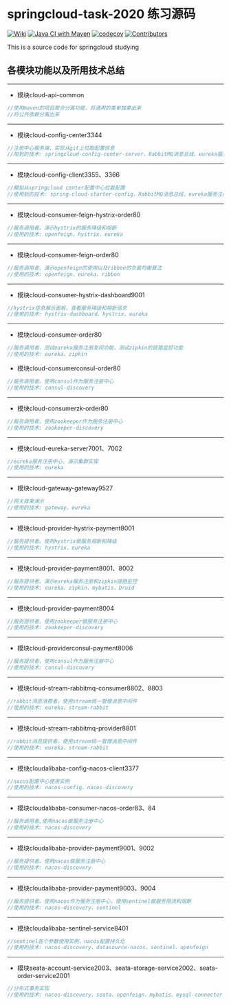 # springcloud-task-2020 练习源码
[![Wiki](https://badgen.net/badge/icon/wiki?icon=wiki&label)](https://github.com/TomShiDi/springcloud-task-2020/wiki)
[![Java CI with Maven](https://github.com/TomShiDi/springcloud-task-2020/actions/workflows/maven.yml/badge.svg?branch=master)](https://github.com/TomShiDi/springcloud-task-2020/actions/workflows/maven.yml)
[![codecov](https://codecov.io/gh/TomShiDi/springcloud-task-2020/branch/master/graph/badge.svg?token=B7JPXI8L4O)](https://codecov.io/gh/TomShiDi/springcloud-task-2020)
[![Contributors](https://img.shields.io/github/contributors/TomShiDi/springcloud-task-2020)](https://github.com/TomShiDi/springcloud-task-2020/graphs/contributors)


This is a source code for springcloud studying

## 各模块功能以及所用技术总结

***********
+ 模块cloud-api-common
```java
//使用maven的项目聚合分离功能，将通用的类单独拿出来
//将公共依赖分离出来
```
******************
+ 模块cloud-config-center3344
```java
//注册中心服务端，实现从git上拉取配置信息
//用到的技术: springcloud-config-center-server、RabbitMQ消息总线、eureka服务注册发现中心
```
**************
+ 模块cloud-config-client3355、3366
```java
//模拟从springcloud center配置中心拉取配置
//使用到的技术: spring-cloud-starter-config、RabbitMQ消息总线、eureka服务注册发现中心
```
******************
+ 模块cloud-consumer-feign-hystrix-order80
```java
//服务调用者，演示hystrix的服务降级和熔断
//使用的技术: openfeign、hystrix、eureka
```
**************
+ 模块cloud-consumer-feign-order80
```java
//服务调用者，演示openfeign的使用以及ribbon的负载均衡算法
//使用的技术: openfeign、eureka、ribbon
```
***************
+ 模块cloud-consumer-hystrix-dashboard9001
```java
//hystrix信息展示面板，查看服务降级和熔断信息
//使用的技术: hystrix-dashboard、hystrix、eureka
```
**********
+ 模块cloud-consumer-order80
```java
//服务调用者，测试eureka服务注册发现功能，测试zipkin的链路监控功能
//使用的技术: eureka、zipkin
```
+ 模块cloud-consumerconsul-order80
```java
//服务调用者，使用consul作为服务注册中心
//使用的技术: consul-discovery
```
***************
+ 模块cloud-consumerzk-order80
```java
//服务调用者，使用zookeeper作为服务注册中心
//使用的技术: zookeeper-discovery
```
**************
+ 模块cloud-eureka-server7001、7002
```java
//eureka服务注册中心，演示集群实现
//使用的技术: eureka
```
***************
+ 模块cloud-gateway-gateway9527
```java
//网关效果演示
//使用的技术: gateway、eureka
```
***************
+ 模块cloud-provider-hystrix-payment8001
```java
//服务提供者。使用hystrix做服务熔断和降级
//使用的技术: hystrix、eureka
```
*****************
+ 模块cloud-provider-payment8001、8002
```java
//服务提供者，演示eureka服务注册和zipkin链路监控
//使用的技术: eureka、zipkin、mybatis、Druid
```
******************
+ 模块cloud-provider-payment8004
```java
//服务提供者，使用zookeeper做服务注册中心
//使用的技术: zookeeper-discovery
```
***************
+ 模块cloud-providerconsul-payment8006
```java
//服务提供者，使用consul作为服务注册中心
//使用的技术: consul-discovery
```
***************
+ 模块cloud-stream-rabbitmq-consumer8802、8803
```java
//rabbit消息消费者，使用stream统一管理消息中间件
//使用的技术: eureka、stream-rabbit
```
***********
+ 模块cloud-stream-rabbitmq-provider8801
```java
//rabbit消息提供者，使用stream统一管理消息中间件
//使用的技术: eureka、stream-rabbit
```
***************
+ 模块cloudalibaba-config-nacos-client3377
```java
//nacos配置中心使用实例
//使用的技术: nacos-config、nacos-discovery
```
**************
+ 模块cloudalibaba-consumer-nacos-order83、84
```java
//服务调用者,使用nacos做服务注册中心
//使用的技术: nacos-discovery
```
**************
+ 模块cloudalibaba-provider-payment9001、9002
```java
//服务提供者，使用nacos做服务注册中心
//使用的技术: nacos-discovery
```
**********
+ 模块cloudalibaba-provider-payment9003、9004
```java
//服务提供者，使用nacos作为服务注册中心，使用sentinel做服务限流和熔断
//使用的技术: nacos-discovery、sentinel
```
***************
+ 模块cloudalibaba-sentinel-service8401
```java
//sentinel各个参数使用实例，nacos配置持久化
//使用的技术: nacos-discovery、datasource-nacos、sentinel、openfeign
```
**************
+ 模块seata-account-service2003、seata-storage-service2002、seata-order-service2001
```java
//分布式事务实现
//使用的技术: nacos-discovery、seata、openfeign、mybatis、mysql-connector
```

























